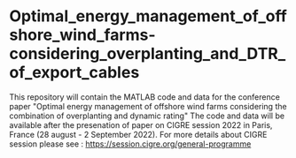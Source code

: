 # Optimal_energy_management_of_offshore_wind_farms-considering_overplanting_and_DTR_of_export_cables
This repository will contain the MATLAB code and data for the conference paper "Optimal energy management of offshore wind farms considering the combination of overplanting and dynamic rating" 
The code and data will be available after the presenation of paper on CIGRE session 2022 in Paris, France (28 august - 2 September 2022). For more details about CIGRE session please see : https://session.cigre.org/general-programme
